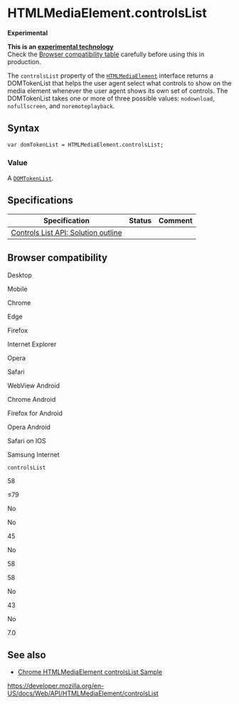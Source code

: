 HTMLMediaElement.controlsList
=============================

**Experimental**

**This is an [experimental technology](https://developer.mozilla.org/en-US/docs/MDN/Guidelines/Conventions_definitions#experimental)**  
Check the [Browser compatibility table](#browser_compatibility) carefully before using this in production.

The `controlsList` property of the [`HTMLMediaElement`](../htmlmediaelement) interface returns a DOMTokenList that helps the user agent select what controls to show on the media element whenever the user agent shows its own set of controls. The DOMTokenList takes one or more of three possible values: `nodownload`, `nofullscreen`, and `noremoteplayback`.

Syntax
------

    var domTokenList = HTMLMediaElement.controlsList;

### Value

A [`DOMTokenList`](../domtokenlist).

Specifications
--------------

<table><thead><tr class="header"><th>Specification</th><th>Status</th><th>Comment</th></tr></thead><tbody><tr class="odd"><td><a href="https://wicg.github.io/controls-list/#solution-outline">Controls List API: Solution outline</a></td><td></td><td></td></tr></tbody></table>

Browser compatibility
---------------------

Desktop

Mobile

Chrome

Edge

Firefox

Internet Explorer

Opera

Safari

WebView Android

Chrome Android

Firefox for Android

Opera Android

Safari on IOS

Samsung Internet

`controlsList`

58

≤79

No

No

45

No

58

58

No

43

No

7.0

See also
--------

-   [Chrome HTMLMediaElement controlsList Sample](https://googlechrome.github.io/samples/media/controlslist.html)

<a href="https://developer.mozilla.org/en-US/docs/Web/API/HTMLMediaElement/controlsList" class="_attribution-link">https://developer.mozilla.org/en-US/docs/Web/API/HTMLMediaElement/controlsList</a>
